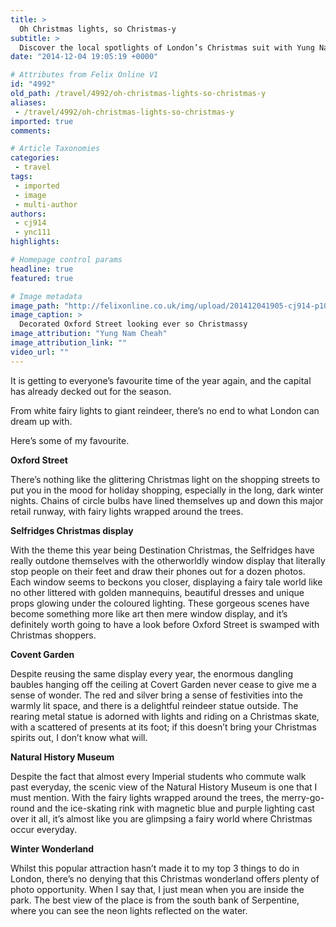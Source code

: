 ```yaml
---
title: >
  Oh Christmas lights, so Christmas-y
subtitle: >
  Discover the local spotlights of London’s Christmas suit with Yung Nam Cheah
date: "2014-12-04 19:05:19 +0000"

# Attributes from Felix Online V1
id: "4992"
old_path: /travel/4992/oh-christmas-lights-so-christmas-y
aliases:
 - /travel/4992/oh-christmas-lights-so-christmas-y
imported: true
comments:

# Article Taxonomies
categories:
 - travel
tags:
 - imported
 - image
 - multi-author
authors:
 - cj914
 - ync111
highlights:

# Homepage control params
headline: true
featured: true

# Image metadata
image_path: "http://felixonline.co.uk/img/upload/201412041905-cj914-p1060362-copy.jpg"
image_caption: >
  Decorated Oxford Street looking ever so Christmassy
image_attribution: "Yung Nam Cheah"
image_attribution_link: ""
video_url: ""
---
```


It is getting to everyone’s favourite time of the year again, and the capital has already decked out for the season.

From white fairy lights to giant reindeer, there’s no end to what London can dream up with.

Here’s some of my favourite.

__Oxford Street__

There’s nothing like the glittering Christmas light on the shopping streets to put you in the mood for holiday shopping, especially in the long, dark winter nights. Chains of circle bulbs have lined themselves up and down this major retail runway, with fairy lights wrapped around the trees.

__Selfridges Christmas display__

With the theme this year being Destination Christmas, the Selfridges have really outdone themselves with the otherworldly window display that literally stop people on their feet and draw their phones out for a dozen photos. Each window seems to beckons you closer, displaying a fairy tale world like no other littered with golden mannequins, beautiful dresses and unique props glowing under the coloured lighting. These gorgeous scenes have become something more like art then mere window display, and it’s definitely worth going to have a look before Oxford Street is swamped with Christmas shoppers.

__Covent Garden__

Despite reusing the same display every year, the enormous dangling baubles hanging off the ceiling at Covert Garden never cease to give me a sense of wonder. The red and silver bring a sense of festivities into the warmly lit space, and there is a delightful reindeer statue outside. The rearing metal statue is adorned with lights and riding on a Christmas skate, with a scattered of presents at its foot; if this doesn’t bring your Christmas spirits out, I don’t know what will.

__Natural History Museum__

Despite the fact that almost every Imperial students who commute walk past everyday, the scenic view of the Natural History Museum is one that I must mention. With the fairy lights wrapped around the trees, the merry-go-round and the ice-skating rink with magnetic blue and purple lighting cast over it all, it’s almost like you are glimpsing a fairy world where Christmas occur everyday.

__Winter Wonderland__

Whilst this popular attraction hasn’t made it to my top 3 things to do in London, there’s no denying that this Christmas wonderland offers plenty of photo opportunity. When I say that, I just mean when you are inside the park. The best view of the place is from the south bank of Serpentine, where you can see the neon lights reflected on the water.
